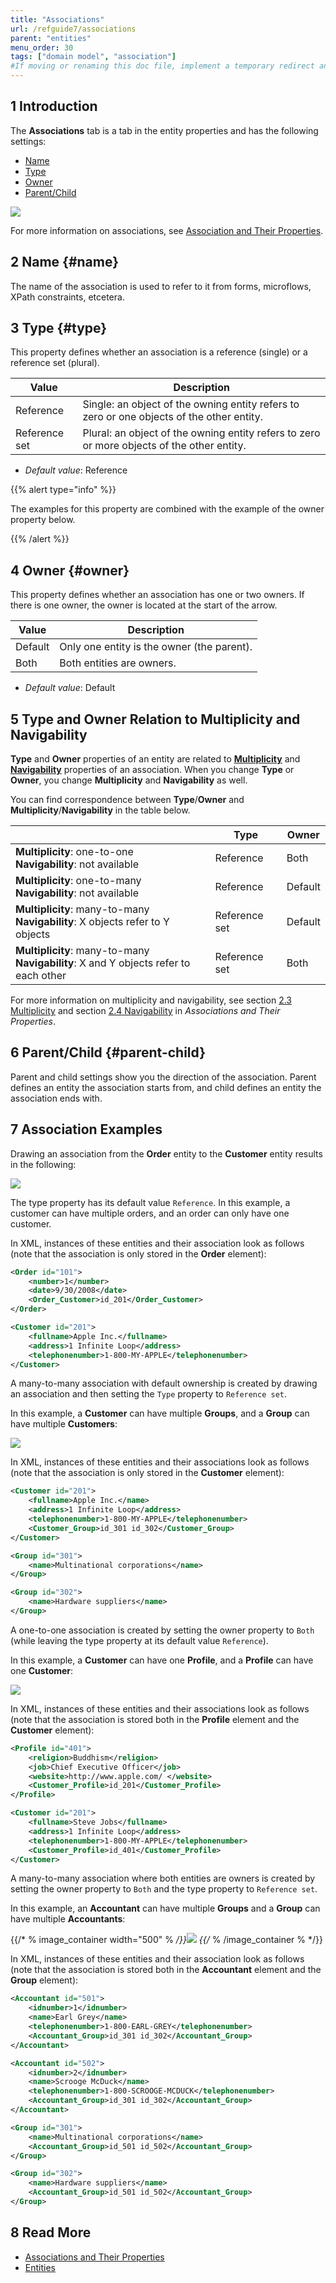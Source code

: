 ```yaml
---
title: "Associations"
url: /refguide7/associations
parent: "entities"
menu_order: 30
tags: ["domain model", "association"]
#If moving or renaming this doc file, implement a temporary redirect and let the respective team know they should update the URL in the product. See Mapping to Products for more details.
---
```


## 1 Introduction

The **Associations** tab is a tab in the entity properties and has the following settings:

* [Name](#name) 
* [Type](#type)
* [Owner](#owner)
* [Parent/Child](#parent-child)  

![](/attachments/refguide7/desktop-modeler/domain-model/entities/associations/dm-entity-properties-associations-tab.png)

For more information on associations, see [Association and Their Properties](association-properties). 

## 2 Name {#name}

The name of the association is used to refer to it from forms, microflows, XPath constraints, etcetera.

## 3 Type {#type}

This property defines whether an association is a reference (single) or a reference set (plural).

| Value | Description |
| --- | --- |
| Reference | Single: an object of the owning entity refers to zero or one objects of the other entity. |
| Reference set | Plural: an object of the owning entity refers to zero or more objects of the other entity. |

* *Default value*: Reference

{{% alert type="info" %}}

The examples for this property are combined with the example of the owner property below.

{{% /alert %}}

## 4 Owner {#owner}

This property defines whether an association has one or two owners. If there is one owner, the owner is located at the start of the arrow.

| Value | Description |
| --- | --- |
| Default | Only one entity is the owner (the parent). |
| Both | Both entities are owners. |

* *Default value*: Default

## 5 Type and Owner Relation to Multiplicity and Navigability

**Type** and **Owner** properties of an entity are related to **[Multiplicity](association-properties#multiplicity)** and **[Navigability](association-properties#navigability)** properties of an association. When you change **Type** or **Owner**, you change **Multiplicity** and **Navigability** as well. 

You can find correspondence between **Type**/**Owner** and **Multiplicity**/**Navigability** in the table below.

|                                                              | Type          | Owner   |
| ------------------------------------------------------------ | ------------- | ------- |
| **Multiplicity**: one-to-one <br />**Navigability**: not available | Reference     | Both    |
| **Multiplicity**: one-to-many <br />**Navigability**: not available | Reference     | Default |
| **Multiplicity**: many-to-many <br />**Navigability**: X objects refer to Y objects | Reference set | Default |
| **Multiplicity**: many-to-many <br />**Navigability**: X and Y objects refer to each other | Reference set | Both    |

For more information on multiplicity and navigability, see section [2.3 Multiplicity](association-properties#multiplicity) and section [2.4 Navigability](association-properties#navigability) in *Associations and Their Properties*.

## 6 Parent/Child {#parent-child}

Parent and child settings show you the direction of the association. Parent defines an entity the association starts from, and child defines an entity the association ends with.

## 7 Association Examples

Drawing an association from the **Order** entity to the **Customer** entity results in the following:

![](/attachments/refguide7/desktop-modeler/domain-model/entities/associations/918217.png)

The type property has its default value `Reference`. In this example, a customer can have multiple orders, and an order can only have one customer.

In XML, instances of these entities and their association look as follows (note that the association is only stored in the **Order** element):

```xml
<Order id="101">
	<number>1</number>
	<date>9/30/2008</date>
	<Order_Customer>id_201</Order_Customer>
</Order>

<Customer id="201">
	<fullname>Apple Inc.</fullname>
	<address>1 Infinite Loop</address>
	<telephonenumber>1-800-MY-APPLE</telephonenumber>
</Customer>

```

A many-to-many association with default ownership is created by drawing an association and then setting the `Type` property to `Reference set`.

In this example, a **Customer** can have multiple **Groups**, and a **Group** can have multiple **Customers**:

![](/attachments/refguide7/desktop-modeler/domain-model/entities/associations/918127.png)

In XML, instances of these entities and their associations look as follows (note that the association is only stored in the **Customer** element):

```xml
<Customer id="201">
	<fullname>Apple Inc.</name>
	<address>1 Infinite Loop</address>
	<telephonenumber>1-800-MY-APPLE</telephonenumber>
	<Customer_Group>id_301 id_302</Customer_Group>
</Customer>

<Group id="301">
	<name>Multinational corporations</name>
</Group>

<Group id="302">
	<name>Hardware suppliers</name>
</Group>

```

A one-to-one association is created by setting the owner property to `Both` (while leaving the type property at its default value `Reference`).

In this example, a **Customer** can have one **Profile**, and a **Profile** can have one **Customer**:

![](/attachments/refguide7/desktop-modeler/domain-model/entities/associations/918128.png)

In XML, instances of these entities and their associations look as follows (note that the association is stored both in the **Profile** element and the **Customer** element):

```xml
<Profile id="401">
	<religion>Buddhism</religion>
	<job>Chief Executive Officer</job>
	<website>http://www.apple.com/ </website>
	<Customer_Profile>id_201</Customer_Profile>
</Profile>

<Customer id="201">
	<fullname>Steve Jobs</fullname>
	<address>1 Infinite Loop</address>
	<telephonenumber>1-800-MY-APPLE</telephonenumber>
	<Customer_Profile>id_401</Customer_Profile>
</Customer>

```

A many-to-many association where both entities are owners is created by setting the owner property to `Both` and the type property to `Reference set`.

In this example, an **Accountant** can have multiple **Groups** and a **Group** can have multiple **Accountants**:

{{/* % image_container width="500" % */}}![](/attachments/refguide7/desktop-modeler/domain-model/entities/associations/918125.png)
{{/* % /image_container % */}}

In XML, instances of these entities and their association look as follows (note that the association is stored both in the **Accountant** element and the **Group** element):

```xml
<Accountant id="501">
	<idnumber>1</idnumber>
	<name>Earl Grey</name>
	<telephonenumber>1-800-EARL-GREY</telephonenumber>
	<Accountant_Group>id_301 id_302</Accountant_Group>
</Accountant>

<Accountant id="502">
	<idnumber>2</idnumber>
	<name>Scrooge McDuck</name>
	<telephonenumber>1-800-SCROOGE-MCDUCK</telephonenumber>
	<Accountant_Group>id_301 id_302</Accountant_Group>
</Accountant>

<Group id="301">
	<name>Multinational corporations</name>
	<Accountant_Group>id_501 id_502</Accountant_Group>
</Group>

<Group id="302">
	<name>Hardware suppliers</name>
	<Accountant_Group>id_501 id_502</Accountant_Group>
</Group>

```

## 8 Read More

* [Associations and Their Properties](association-properties)
* [Entities](entities)